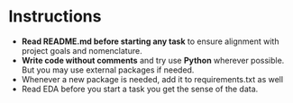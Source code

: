 # Instructions

- **Read README.md before starting any task** to ensure alignment with project goals and nomenclature.
 - **Write code without comments** and try use **Python** wherever possible. But you may use external packages if needed.
 - Whenever a new package is needed, add it to requirements.txt as well
 - Read EDA before you start a task you get the sense of the data.
